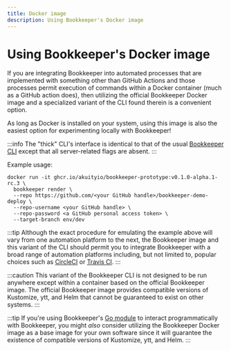 ```yaml
---
title: Docker image
description: Using Bookkeeper's Docker image
---
```


# Using Bookkeeper's Docker image

If you are integrating Bookkeeper into automated processes that are implemented
with something other than GitHub Actions and those processes permit execution of
commands within a Docker container (much as a GitHub action does), then
utilizing the official Bookkeeper Docker image and a specialized variant of the
CLI found therein is a convenient option.

As long as Docker is installed on your system, using this image is also the
easiest option for experimenting locally with Bookkeeper!

:::info
The "thick" CLI's interface is identical to that of the usual [Bookkeeper
CLI](./cli) except that all server-related flags are absent.
:::

Example usage:

```shell
docker run -it ghcr.io/akuityio/bookkeeper-prototype:v0.1.0-alpha.1-rc.3 \
  bookkeeper render \
  --repo https://github.com/<your GitHub handle>/bookkeeper-demo-deploy \
  --repo-username <your GitHub handle> \
  --repo-password <a GitHub personal access token> \
  --target-branch env/dev
```

:::tip
Although the exact procedure for emulating the example above will vary from one
automation platform to the next, the Bookkeeper image and this variant of the
CLI should permit you to integrate Bookkeeper with a broad range of automation
platforms including, but not limited to, popular choices such as
[CircleCI](https://circleci.com/) or [Travis CI](https://www.travis-ci.com/).
:::

:::caution
This variant of the Bookkeeper CLI is not designed to be run anywhere except
within a container based on the official Bookkeeper image. The official
Bookkeeper image provides compatible versions of Kustomize, ytt, and Helm that
cannot be guaranteed to exist on other systems.
:::

:::tip
If you're using Bookkeeper's [Go module](./go-module) to interact
programmatically with Bookkeeper, you might _also_ consider utilizing the
Bookkeeper Docker image as a base image for your own software since it will
guarantee the existence of compatible versions of Kustomize, ytt, and Helm. 
:::